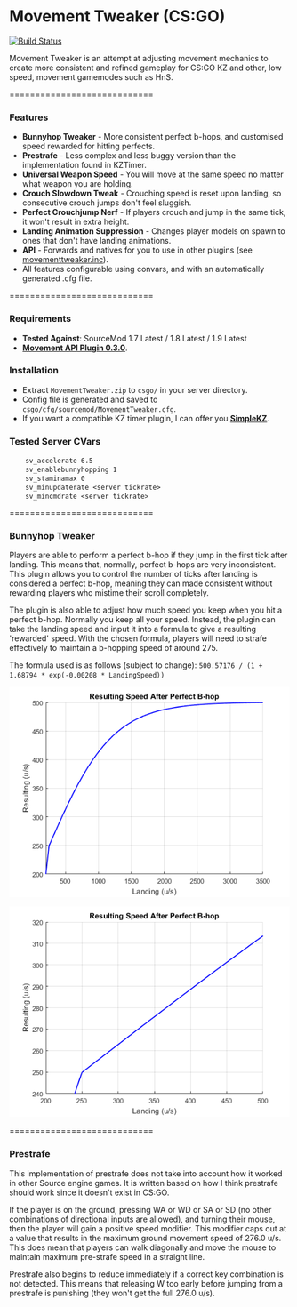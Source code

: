 # Movement Tweaker (CS:GO)

[![Build Status](https://travis-ci.org/danzayau/MovementTweaker.svg?branch=master)](https://travis-ci.org/danzayau/MovementTweaker)

Movement Tweaker is an attempt at adjusting movement mechanics to create more consistent and refined gameplay for CS:GO KZ and other, low speed, movement gamemodes such as HnS.

============================

### Features

 * **Bunnyhop Tweaker** - More consistent perfect b-hops, and customised speed rewarded for hitting perfects.
 * **Prestrafe** - Less complex and less buggy version than the implementation found in KZTimer.
 * **Universal Weapon Speed** - You will move at the same speed no matter what weapon you are holding.
 * **Crouch Slowdown Tweak** - Crouching speed is reset upon landing, so consecutive crouch jumps don't feel sluggish.
 * **Perfect Crouchjump Nerf** - If players crouch and jump in the same tick, it won't result in extra height.
 * **Landing Animation Suppression** - Changes player models on spawn to ones that don't have landing animations.
 * **API** - Forwards and natives for you to use in other plugins (see [movementtweaker.inc](scripting/include/movementtweaker.inc)).
 * All features configurable using convars, and with an automatically generated .cfg file.

============================

### Requirements

 * **Tested Against**: SourceMod 1.7 Latest / 1.8 Latest / 1.9 Latest
 * [**Movement API Plugin 0.3.0**](https://github.com/danzayau/MovementAPI).

### Installation

 * Extract ```MovementTweaker.zip``` to ```csgo/``` in your server directory.
 * Config file is generated and saved to ```csgo/cfg/sourcemod/MovementTweaker.cfg```.
 * If you want a compatible KZ timer plugin, I can offer you [**SimpleKZ**](https://github.com/danzayau/SimpleKZ).
 
### Tested Server CVars

```
	sv_accelerate 6.5
	sv_enablebunnyhopping 1
	sv_staminamax 0	
	sv_minupdaterate <server tickrate>
	sv_mincmdrate <server tickrate>
```
 
============================

### Bunnyhop Tweaker

Players are able to perform a perfect b-hop if they jump in the first tick after landing. This means that, normally, perfect b-hops are very inconsistent. This plugin allows you to control the number of ticks after landing is considered a perfect b-hop, meaning they can made consistent without rewarding players who mistime their scroll completely.

The plugin is also able to adjust how much speed you keep when you hit a perfect b-hop. Normally you keep all your speed. Instead, the plugin can take the landing speed and input it into a formula to give a resulting 'rewarded' speed. With the chosen formula, players will need to strafe effectively to maintain a b-hopping speed of around 275.

The formula used is as follows (subject to change): ```500.57176 / (1 + 1.68794 * exp(-0.00208 * LandingSpeed))```

![Rewarded Speed Graph](perfspeedgraph1.png?raw=true)

![Rewarded Speed Graph (Zoomed)](perfspeedgraph2.png?raw=true)

============================

### Prestrafe

This implementation of prestrafe does not take into account how it worked in other Source engine games. It is written based on how I think prestrafe should work since it doesn't exist in CS:GO.

If the player is on the ground, pressing WA or WD or SA or SD (no other combinations of directional inputs are allowed), and turning their mouse, then the player will gain a positive speed modifier. This modifier caps out at a value that results in the maximum ground movement speed of 276.0 u/s. This does mean that players can walk diagonally and move the mouse to maintain maximum pre-strafe speed in a straight line.

Prestrafe also begins to reduce immediately if a correct key combination is not detected. This means that releasing W too early before jumping from a prestrafe is punishing (they won't get the full 276.0 u/s).